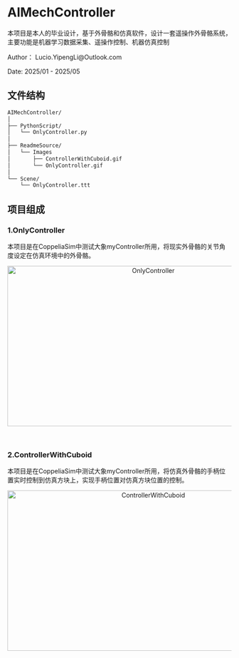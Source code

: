 <h1>AIMechController</h1>
<p>本项目是本人的毕业设计，基于外骨骼和仿真软件，设计一套遥操作外骨骼系统，主要功能是机器学习数据采集、遥操作控制、机器仿真控制</p>
<p>Author： Lucio.YipengLi@Outlook.com</p>
<p>Date:  2025/01 - 2025/05 </p>

<h2>文件结构</h2>

```markdown
AIMechController/
│
├── PythonScript/
│   └── OnlyController.py
│
├── ReadmeSource/
│   └── Images
│       ├── ControllerWithCuboid.gif
│       └── OnlyController.gif
│
└── Scene/
    └── OnlyController.ttt
```

<h2> 项目组成 </h2>
<h3> 1.OnlyController</h3>
<p>本项目是在CoppeliaSim中测试大象myController所用，将现实外骨骼的关节角度设定在仿真环境中的外骨骼。</p>
<p align="center">
  <img src="ReadmeSource/Images/OnlyController.gif" alt="OnlyController" width = "640" height = "360"/>
</p>
<br>
<h3> 2.ControllerWithCuboid</h3>
<p>本项目是在CoppeliaSim中测试大象myController所用，将仿真外骨骼的手柄位置实时控制到仿真方块上，实现手柄位置对仿真方块位置的控制。</p>
<p align="center">
  <img src="ReadmeSource/Images/ControllerWithCuboid.gif" alt="ControllerWithCuboid" width = "640" height = "360"/>
</p>


